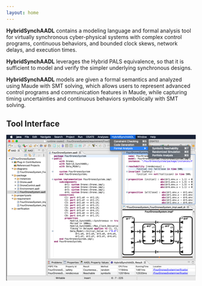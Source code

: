 ```yaml
---
layout: home
---
```

<p>


 <b>HybridSynchAADL</b> contains a modeling language and formal analysis tool for virtually synchronous cyber-physical systems with complex control programs, continuous behaviors, and bounded clock skews, network delays, and execution times.
</p>
<p>
 <b>HybridSynchAADL</b> leverages the Hybrid PALS equivalence, so that it is sufficient to model and verify the simpler underlying synchronous designs. 
</p>
<p>
 <b>HybridSynchAADL</b> models are given a formal semantics and analyzed using Maude with SMT solving, which allows users to represent advanced control programs and communication features in Maude, while capturing timing uncertainties and continuous behaviors symbolically with SMT solving. 
</p>


## Tool Interface
![tool_interface](assets/img/tool_interface2.png?raw=true)
